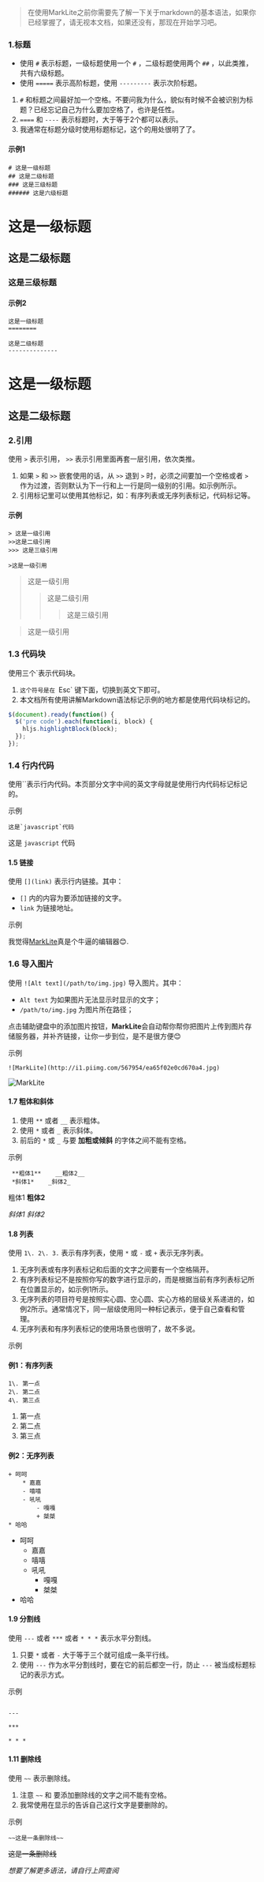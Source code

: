 > 在使用MarkLite之前你需要先了解一下关于markdown的基本语法，如果你已经掌握了，请无视本文档，如果还没有，那现在开始学习吧。

### 1.标题

*   使用 `#` 表示标题，一级标题使用一个 `#` ，二级标题使用两个 `##` ，以此类推，共有六级标题。
*   使用 `=====` 表示高阶标题，使用 `---------` 表示次阶标题。

1.  `#` 和标题之间最好加一个空格。不要问我为什么，貌似有时候不会被识别为标题？已经忘记自己为什么要加空格了，也许是任性。
2.  `====` 和 `----` 表示标题时，大于等于2个都可以表示。
3.  我通常在标题分级时使用标题标记，这个的用处很明了了。

#### 示例1

```
# 这是一级标题
## 这是二级标题
### 这是三级标题
###### 这是六级标题
```

# 这是一级标题

## 这是二级标题

### 这是三级标题

#### 示例2

```
这是一级标题
========

这是二级标题
--------------
```

这是一级标题
========

这是二级标题
--------------


### 2.引用

使用 `>` 表示引用， `>>` 表示引用里面再套一层引用，依次类推。

1.  如果 `>` 和 `>>` 嵌套使用的话，从 `>>` 退到 `>` 时，必须之间要加一个空格或者 `>` 作为过渡，否则默认为下一行和上一行是同一级别的引用。如示例所示。
2.  引用标记里可以使用其他标记，如：有序列表或无序列表标记，代码标记等。
#### 示例
```
> 这是一级引用
>>这是二级引用
>>> 这是三级引用

>这是一级引用
```

> 这是一级引用
>>这是二级引用
>>> 这是三级引用

>这是一级引用



### 1.3 代码块

使用三个`表示代码块。

1.  `这个符号是在 `Esc` 键下面，切换到英文下即可。
2.  本文档所有使用讲解Markdown语法标记示例的地方都是使用代码块标记的。

```javascript
$(document).ready(function() {
  $('pre code').each(function(i, block) {
    hljs.highlightBlock(block);
  });
});

```


### 1.4 行内代码

使用``表示行内代码。本页部分文字中间的英文字母就是使用行内代码标记标记的。

示例

```
这是`javascript`代码
```

这是 `javascript` 代码

#### 1.5 链接

使用 `[](link)` 表示行内链接。其中：

*   `[]` 内的内容为要添加链接的文字。
*   `link` 为链接地址。

示例

我觉得[MarkLite](https://appsto.re/cn/jK8Cbb.i)真是个牛逼的编辑器😊.

### 1.6 导入图片

使用 `![Alt text](/path/to/img.jpg)` 导入图片。其中：

*   `Alt text` 为如果图片无法显示时显示的文字；
*   `/path/to/img.jpg` 为图片所在路径；

点击辅助键盘中的添加图片按钮，**MarkLite**会自动帮你帮你把图片上传到图片存储服务器，并补齐链接，让你一步到位，是不是很方便😊

示例

```
![MarkLite](http://i1.piimg.com/567954/ea65f02e0cd670a4.jpg)
```

![MarkLite](http://i1.piimg.com/567954/ea65f02e0cd670a4.jpg)

#### 1.7 粗体和斜体

1. 使用 `**` 或者 `__` 表示粗体。
2. 使用 `*` 或者 `_` 表示斜体。
3. 前后的 `*` 或 `_` 与要 **加粗或倾斜** 的字体之间不能有空格。

示例

```
 **粗体1**    __粗体2__
 *斜体1*    _斜体2_
```

粗体1 **粗体2**

_斜体1_ _斜体2_

#### 1.8 列表

使用 `1\. 2\. 3.` 表示有序列表，使用 `*` 或 `-` 或 `+` 表示无序列表。

1.  无序列表或有序列表标记和后面的文字之间要有一个空格隔开。
2.  有序列表标记不是按照你写的数字进行显示的，而是根据当前有序列表标记所在位置显示的，如示例1所示。
3.  无序列表的项目符号是按照实心圆、空心圆、实心方格的层级关系递进的，如例2所示。通常情况下，同一层级使用同一种标记表示，便于自己查看和管理。
4.  无序列表和有序列表标记的使用场景也很明了，故不多说。

示例

#### 例1：有序列表

```
1\. 第一点
2\. 第二点
4\. 第三点
```

1.  第一点
2.  第二点
3.  第三点

#### 例2：无序列表

```
+ 呵呵
	* 嘉嘉
	- 嘻嘻
	- 吼吼
		- 嘎嘎
		+ 桀桀
* 哈哈
```

*   呵呵
    *   嘉嘉
    *   嘻嘻
    *   吼吼
        *   嘎嘎
        *   桀桀
*   哈哈

#### 1.9 分割线

使用 `---` 或者 `***` 或者 `* * *` 表示水平分割线。

1.  只要 `*` 或者 `-` 大于等于三个就可组成一条平行线。
2.  使用 `---` 作为水平分割线时，要在它的前后都空一行，防止 `---` 被当成标题标记的表示方式。

示例

```

---

***

* * *
```

#### 1.11 删除线

使用 `~~` 表示删除线。

1.  注意 `~~` 和 要添加删除线的文字之间不能有空格。
2.  我常使用在显示的告诉自己这行文字是要删除的。

示例

```
~~这是一条删除线~~
```

~~这是一条删除线~~

*想要了解更多语法，请自行上网查阅*